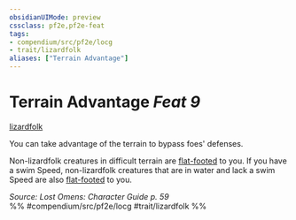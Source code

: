 ```yaml
---
obsidianUIMode: preview
cssclass: pf2e,pf2e-feat
tags:
- compendium/src/pf2e/locg
- trait/lizardfolk
aliases: ["Terrain Advantage"]
---
```

# Terrain Advantage  *Feat 9*  
[lizardfolk](../../rules/traits/lizardfolk-b1.md)  


You can take advantage of the terrain to bypass foes' defenses.

Non-lizardfolk creatures in difficult terrain are [flat-footed](../../rules/conditions.md#Flat-footed) to you. If you have a swim Speed, non-lizardfolk creatures that are in water and lack a swim Speed are also [flat-footed](../../rules/conditions.md#Flat-footed) to you.

*Source: Lost Omens: Character Guide p. 59*  
%% #compendium/src/pf2e/locg #trait/lizardfolk %%